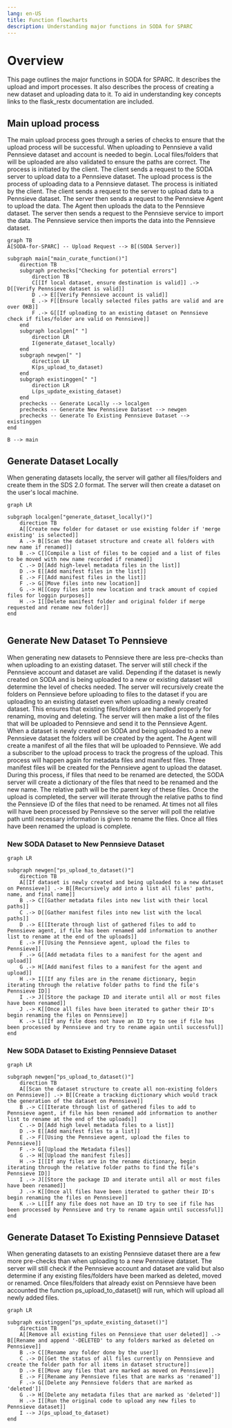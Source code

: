 ```yaml
---
lang: en-US
title: Function flowcharts
description: Understanding major functions in SODA for SPARC
---
```


# Overview

This page outlines the major functions in SODA for SPARC. It describes the upload and import processes. It also describes the process of creating a new dataset and uploading data to it. To aid in understanding key concepts links to the flask_restx documentation are included.

## Main upload process

The main upload process goes through a series of checks to ensure that the upload process will be successful. When uploading to Pennsieve a valid Pennsieve dataset and account is needed to begin. Local files/folders that will be uploaded are also validated
to ensure the paths are correct.
The process is initiated by the client. The client sends a request to the SODA server to upload data to a Pennsieve dataset.
The upload process is the process of uploading data to a Pennsieve dataset. The process is initiated by the client. The client sends a request to the server to upload data to a Pennsieve dataset. The server then sends a request to the Pennsieve Agent to
upload the data. The Agent then uploads the data to the Pennsieve dataset. The server then sends a request to the Pennsieve service to import the data. The Pennsieve service then imports the data into the Pennsieve dataset.

```mermaid
graph TB
A[SODA-for-SPARC] -- Upload Request --> B[(SODA Server)]

subgraph main["main_curate_function()"]
    direction TB
    subgraph prechecks["Checking for potential errors"]
        direction TB
        C[[If local dataset, ensure destination is valid]] .-> D[[Verify Pennsieve dataset is valid]]
        D .-> E[[Verify Pennsieve account is valid]]
        E .-> F[[Ensure locally selected files paths are valid and are over 0KB]]
        F .-> G[[If uploading to an existing dataset on Pennsieve check if files/folder are valid on Pennsieve]]
    end
    subgraph localgen[" "]
        direction LR
        I(generate_dataset_locally)
    end
    subgraph newgen[" "]
        direction LR
        K(ps_upload_to_dataset)
    end
    subgraph existinggen[" "]
        direction LR
        L(ps_update_existing_dataset)
    end
    prechecks -- Generate Locally --> localgen
    prechecks -- Generate New Pennsieve Dataset --> newgen
    prechecks -- Generate To Existing Pennsieve Dataset --> existinggen
end

B --> main
```

## Generate Dataset Locally

When generating datasets locally, the server will gather all files/folders and create them in the SDS 2.0 format. The server will then create a dataset on the user's local machine.

```mermaid
graph LR

subgraph localgen["generate_dataset_locally()"]
    direction TB
    A[[Create new folder for dataset or use existing folder if 'merge existing' is selected]]
    A .-> B[[Scan the dataset structure and create all folders with new name if renamed]]
    B .-> C[[Compile a list of files to be copied and a list of files to be moved with new name recorded if renamed]]
    C .-> D[[Add high-level metadata files in the list]]
    D .-> E[[Add manifest files in the list]]
    E .-> F[[Add manifest files in the list]]
    F .-> G[[Move files into new location]]
    G .-> H[[Copy files into new location and track amount of copied files for loggin purposes]]
    H .-> I[[Delete manifest folder and original folder if merge requested and rename new folder]]
end


```

## Generate New Dataset To Pennsieve

When generating new datasets to Pennsieve there are less pre-checks than
when uploading to an existing dataset. The server will still check if the
Pennsieve account and dataset are valid. Depending if the dataset is newly
created on SODA and is being uploaded to a new or existing dataset will determine
the level of checks needed.
The server will recursively create the folders on Pennsieve before
uploading to files to the dataset if you are uploading to an existing dataset
even when uploading a newly created dataset. This ensures that
existing files/folders are handled properly for renaming, moving and deleting.
The server will then make a list of the files that will be uploaded to Pennsieve
and send it to the Pennsieve Agent. When a dataset is newly created on SODA
and being uploaded to a new Pennsieve dataset the folders will be created by the
agent.
The Agent will create a manifest of all the files that will be uploaded
to Pennsieve. We add a subscriber to the upload process to track the progress
of the upload. This process will happen again for metadata files and manifest files.
Three manifest files will be created for the Pennsieve agent to upload the dataset.
During this process, if files that need to be renamed are detected, the SODA server
will create a dictionary of the files that need to be renamed and the new name. The
relative path will be the parent key of these files. Once the upload is completed,
the server will iterate through the relative paths to find the Pennsieve ID of the
files that need to be renamed. At times not all files will have been processed
by Pennsieve so the server will poll the relative path until necessary
information is given to rename the files. Once all files have been renamed
the upload is complete.

### New SODA Dataset to New Pennsieve Dataset

```mermaid
graph LR

subgraph newgen["ps_upload_to_dataset()"]
    direction TB
    A[[If dataset is newly created and being uploaded to a new dataset on Pennsieve]] .-> B[[Recursively add into a list all files' paths, name, and final name]]
    B .-> C[[Gather metadata files into new list with their local paths]]
    C .-> D[[Gather manifest files into new list with the local paths]]
    D .-> E[[Iterate through list of gathered files to add to Pennsieve agent, if file has been renamed add information to another list to rename at the end of the uploads]]
    E .-> F[[Using the Pennsieve agent, upload the files to Pennsieve]]
    F .-> G[[Add metadata files to a manifest for the agent and upload]]
    G .-> H[[Add manifest files to a manifest for the agent and upload]]
    H .-> I[[If any files are in the rename dictionary, begin iterating through the relative folder paths to find the file's Pennsieve ID]]
    I .-> J[[Store the package ID and iterate until all or most files have been renamed]]
    J .-> K[[Once all files have been iterated to gather their ID's begin renaming the files on Pennsieve]]
    K .-> L[[If any file does not have an ID try to see if file has been processed by Pennsieve and try to rename again until successful]]
end
```

### New SODA Dataset to Existing Pennsieve Dataset

```mermaid
graph LR

subgraph newgen["ps_upload_to_dataset()"]
    direction TB
    A[[Scan the dataset structure to create all non-existing folders on Pennsieve]] .-> B[[Create a tracking dictionary which would track the generation of the dataset on Pennsieve]]
    B .-> C[[Iterate through list of gathered files to add to Pennsieve agent, if file has been renamed add information to another list to rename at the end of the uploads]]
    C .-> D[[Add high level metadata files to a list]]
    D .-> E[[Add manifest files to a list]]
    E .-> F[[Using the Pennsieve agent, upload the files to Pennsieve]]
    F .-> G[[Upload the Metadata files]]
    G .-> H[[Upload the manifest files]]
    H .-> I[[If any files are in the rename dictionary, begin iterating through the relative folder paths to find the file's Pennsieve ID]]
    I .-> J[[Store the package ID and iterate until all or most files have been renamed]]
    J .-> K[[Once all files have been iterated to gather their ID's begin renaming the files on Pennsieve]]
    K .-> L[[If any file does not have an ID try to see if file has been processed by Pennsieve and try to rename again until successful]]
end
```

## Generate Dataset To Existing Pennsieve Dataset

When generating datasets to an existing Pennsieve dataset there are a few
more pre-checks than when uploading to a new Pennsieve dataset.
The server will still check if the Pennsieve account and dataset are valid but also
determine if any existing files/folders have been marked as deleted, moved
or renamed. Once files/folders that already exist on Pennsieve have been accounted
the function ps_upload_to_dataset() will run, which will upload all newly
added files.

```mermaid
graph LR

subgraph existinggen["ps_update_existing_dataset()"]
    direction TB
    A[[Remove all existing files on Pennsieve that user deleted]] .-> B[[Rename and append '-DELETED' to any folders marked as deleted on Pennsieve]]
    B .-> C[[Rename any folder done by the user]]
    C .-> D[[Get the status of all files currently on Pennsieve and create the folder path for all items in dataset structure]]
    D .-> E[[Move any files that are marked as moved on Pennsieve]]
    E .-> F[[Rename any Pennsieve files that are marks as 'renamed']]
    F .-> G[[Delete any Pennsieve folders that are marked as 'deleted']]
    G .-> H[[Delete any metadata files that are marked as 'deleted']]
    H .-> I[[Run the original code to upload any new files to Pennsieve dataset]]
    I --> J(ps_upload_to_dataset)
end
```
